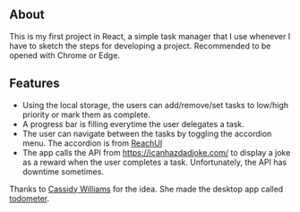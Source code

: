 ## About

This is my first project in React, a simple task manager that I use whenever I have to sketch the steps for developing a project. Recommended to be opened with Chrome or Edge.


## Features
- Using the local storage, the users can add/remove/set tasks to low/high priority or mark them as complete. 
- A progress bar is filling everytime the user delegates a task.
- The user can navigate between the tasks by toggling the accordion menu. The accordion is from [ReachUI](https://reach.tech/)
- The app calls the API from https://icanhazdadjoke.com/ to display a joke as a reward when the user completes a task. Unfortunately, the API has downtime sometimes.



Thanks to [Cassidy Williams](https://twitter.com/cassidoo/) for the idea. She made the desktop app called [todometer](https://cassidoo.github.io/todometer/). 
